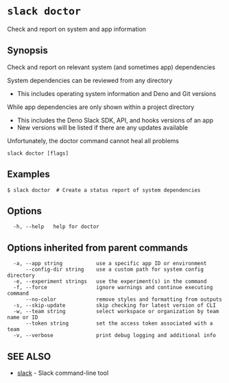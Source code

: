# `slack doctor`

Check and report on system and app information

## Synopsis

Check and report on relevant system (and sometimes app) dependencies

System dependencies can be reviewed from any directory
* This includes operating system information and Deno and Git versions

While app dependencies are only shown within a project directory
* This includes the Deno Slack SDK, API, and hooks versions of an app
* New versions will be listed if there are any updates available

Unfortunately, the doctor command cannot heal all problems

```
slack doctor [flags]
```

## Examples

```
$ slack doctor  # Create a status report of system dependencies
```

## Options

```
  -h, --help   help for doctor
```

## Options inherited from parent commands

```
  -a, --app string           use a specific app ID or environment
      --config-dir string    use a custom path for system config directory
  -e, --experiment strings   use the experiment(s) in the command
  -f, --force                ignore warnings and continue executing command
      --no-color             remove styles and formatting from outputs
  -s, --skip-update          skip checking for latest version of CLI
  -w, --team string          select workspace or organization by team name or ID
      --token string         set the access token associated with a team
  -v, --verbose              print debug logging and additional info
```

## SEE ALSO

* [slack](slack)	 - Slack command-line tool

